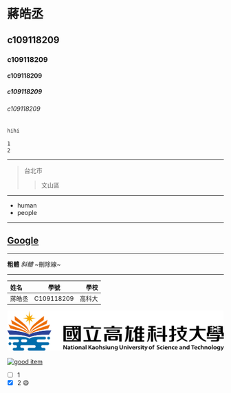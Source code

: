 # 蔣皓丞
## c109118209
### c109118209
#### c109118209
##### c109118209
###### c109118209

`
hihi
`

```big zone
1
2
```
***
>台北市
>>文山區
***
* human
* people
***
## [Google](https://www.google.com.tw/)
***
**粗體**
*斜體*
~刪除線~
***
| 姓名 | 學號 | 學校 |
| :---------- | :----------------: | ---------: |
| 蔣皓丞 | C109118209 | 高科大 |


![nkust](182513897.png "NKUST")

[![good item](https://www.youtube.com/watch?v=EQQqGlFL_is&ab_channel=TED/0.jpg)](https://www.youtube.com/watch?v=EQQqGlFL_is&ab_channel=TED "good item")

- [ ] 1
- [x] 2
:smile:
